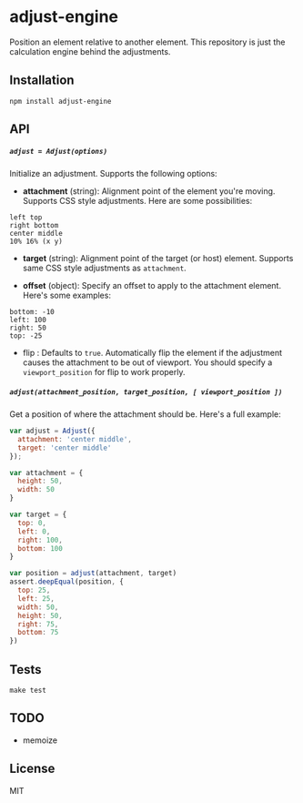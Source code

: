 
# adjust-engine

  Position an element relative to another element. This repository is just
  the calculation engine behind the adjustments.

## Installation

```
npm install adjust-engine
```

## API

##### `adjust = Adjust(options)`

Initialize an adjustment. Supports the following options:

- **attachment** (string): Alignment point of the element you're moving. Supports CSS style adjustments.
  Here are some possibilities:

```
left top
right bottom
center middle
10% 16% (x y)
```

- **target** (string): Alignment point of the target (or host) element. Supports same CSS style adjustments as `attachment`.

- **offset** (object): Specify an offset to apply to the attachment element. Here's some examples:

```
bottom: -10
left: 100
right: 50
top: -25
```

- flip <boolean>: Defaults to `true`. Automatically flip the element if the adjustment causes the attachment to be out of viewport. You should specify a `viewport_position` for flip to work properly.

##### `adjust(attachment_position, target_position, [ viewport_position ])`

Get a position of where the attachment should be. Here's a full example:

```js
var adjust = Adjust({
  attachment: 'center middle',
  target: 'center middle'
});

var attachment = {
  height: 50,
  width: 50
}

var target = {
  top: 0,
  left: 0,
  right: 100,
  bottom: 100
}

var position = adjust(attachment, target)
assert.deepEqual(position, {
  top: 25,
  left: 25,
  width: 50,
  height: 50,
  right: 75,
  bottom: 75
})
```

## Tests

```
make test
```

## TODO

- memoize

## License

MIT
